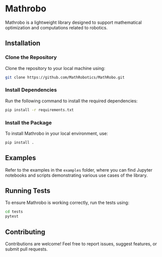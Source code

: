 # Mathrobo

Mathrobo is a lightweight library designed to support mathematical optimization and computations related to robotics.

## Installation

### Clone the Repository
Clone the repository to your local machine using:

```bash
git clone https://github.com/MathRobotics/MathRobo.git
```

### Install Dependencies
Run the following command to install the required dependencies:

```bash
pip install -r requirements.txt
```

### Install the Package
To install Mathrobo in your local environment, use:

```bash
pip install .
```

## Examples
Refer to the examples in the `examples` folder, where you can find Jupyter notebooks and scripts demonstrating various use cases of the library.

## Running Tests

To ensure Mathrobo is working correctly, run the tests using:

```bash
cd tests
pytest
```

## Contributing
Contributions are welcome! Feel free to report issues, suggest features, or submit pull requests.
